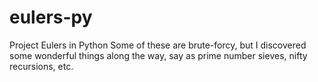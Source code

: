 eulers-py
=========

Project Eulers in Python
Some of these are brute-forcy, but I discovered some wonderful things along the way, say as prime number sieves, nifty recursions, etc.

